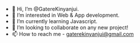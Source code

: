 - 👋 Hi, I’m @GatereKinyanjui.
- 👀 I’m interested in Web & App development.
- 🌱 I’m currently learning Javascript.
- 💞️ I’m looking to collaborate on any new project!
- 📫 How to reach me - gaterekinyanjui@gmail.com

<!---
GatereKinyanjui/GatereKinyanjui is a ✨ special ✨ repository because its `README.md` (this file) appears on your GitHub profile.
You can click the Preview link to take a look at your changes.
--->
